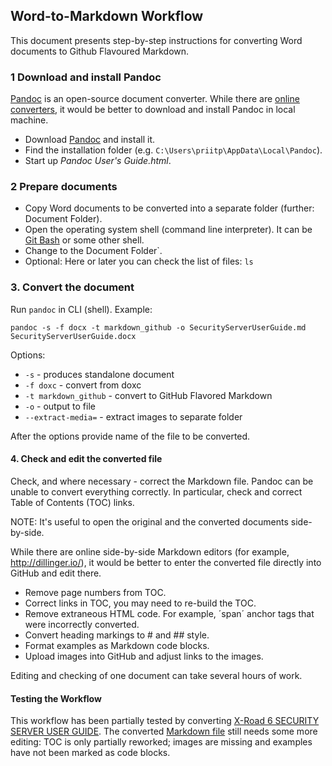 ## Word-to-Markdown Workflow 

This document presents step-by-step instructions for converting Word documents to Github Flavoured Markdown.

### 1 Download and install Pandoc

[Pandoc](http://pandoc.org/) is an open-source document converter. While there are [online converters](http://pandoc.org/try/),
it would be better to download and install Pandoc in local machine.

- Download [Pandoc](http://pandoc.org/) and install it.
- Find the installation folder (e.g. `C:\Users\priitp\AppData\Local\Pandoc`).
- Start up *Pandoc User's Guide.html*.

### 2 Prepare documents

- Copy Word documents to be converted into a separate folder (further: Document Folder).
- Open the operating system shell (command line interpreter). It can be [Git Bash](https://git-for-windows.github.io/) or
some other shell.
- Change to the Document Folder`. 
- Optional: Here or later you can check the list of files: `ls`

### 3. Convert the document

Run `pandoc` in CLI (shell). Example:
````
pandoc -s -f docx -t markdown_github -o SecurityServerUserGuide.md SecurityServerUserGuide.docx
````

Options:
- `-s` - produces standalone document
- `-f doxc` - convert from doxc
- `-t markdown_github` - convert to GitHub Flavored Markdown
- `-o` <output file name> - output to file
- `--extract-media=` <folder name> - extract images to separate folder 

After the options provide name of the file to be converted.

#### 4. Check and edit the converted file

Check, and where necessary - correct the Markdown file. Pandoc can be unable to convert everything correctly. In particular, check 
and correct Table of Contents (TOC) links.

NOTE: It's useful to open the original and the converted documents side-by-side.

While there are online side-by-side Markdown editors (for example, http://dillinger.io/), it would be better to enter
the converted file directly into GitHub and edit there. 

- Remove page numbers from TOC.
- Correct links in TOC, you may need to re-build the TOC.
- Remove extraneous HTML code. For example, ´span´ anchor tags that were incorrectly converted.
- Convert heading markings to # and ## style.
- Format examples as Markdown code blocks.
- Upload images into GitHub and adjust links to the images.

Editing and checking of one document can take several hours of work.

#### Testing the Workflow

This workflow has been partially tested by converting
[X-Road 6 SECURITY SERVER USER GUIDE](http://x-road.eu/docs/x-road_v6_security_server_user_guide.pdf).
The converted [Markdown file](https://github.com/PriitParmakson/TEST/blob/master/SecurityServerUserGuide.md)
still needs some more editing: TOC is only partially reworked; images are missing and examples
have not been marked as code blocks.
